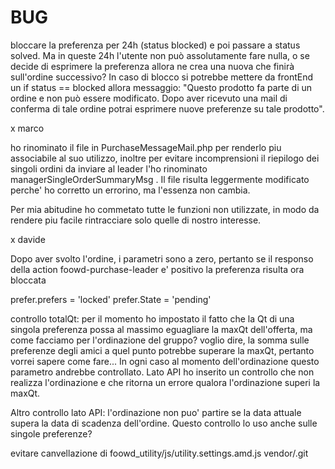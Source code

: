 BUG
===

bloccare la preferenza per 24h (status blocked) e poi passare a status solved.
Ma in queste 24h l'utente non può assolutamente fare nulla, o se decide di esprimere la preferenza allora ne crea una nuova che finirà sull'ordine successivo?
In caso di blocco si potrebbe mettere da frontEnd un if status == blocked allora messaggio: "Questo prodotto fa parte di un ordine e non può essere modificato. Dopo aver ricevuto una mail di conferma di tale ordine potrai esprimere nuove preferenze su tale prodotto".

x marco

ho rinominato il file in PurchaseMessageMail.php per renderlo piu associabile al suo utilizzo, inoltre per evitare incomprensioni il riepilogo dei singoli ordini da inviare al leader l'ho rinominato managerSingleOrderSummaryMsg .
Il file risulta leggermente modificato perche' ho corretto un errorino, ma l'essenza non cambia.

Per mia abitudine ho commetato tutte le funzioni non utilizzate, in modo da rendere piu facile rintracciare solo quelle di nostro interesse.

x davide

Dopo aver svolto l'ordine, i parametri sono a zero, pertanto se il responso della action foowd-purchase-leader e' positivo la preferenza risulta ora bloccata

prefer.prefers = 'locked'
prefer.State = 'pending'

controllo totalQt:
per il momento ho impostato il fatto che la Qt di una singola preferenza possa al massimo eguagliare la maxQt dell'offerta, ma come facciamo per l'ordinazione del gruppo? voglio dire, la somma sulle preferenze degli amici a quel punto potrebbe superare la maxQt, pertanto vorrei sapere come fare...
In ogni caso al momento dell'ordinazione questo parametro andrebbe controllato. Lato API ho inserito un controllo che non realizza l'ordinazione e che ritorna un errore qualora l'ordinazione superi la maxQt.

Altro controllo lato API:
l'ordinazione non puo' partire se la data attuale supera la data di scadenza dell'ordine.
Questo controllo lo uso anche sulle singole preferenze?


evitare canvellazione di foowd_utility/js/utility.settings.amd.js
vendor/.git






